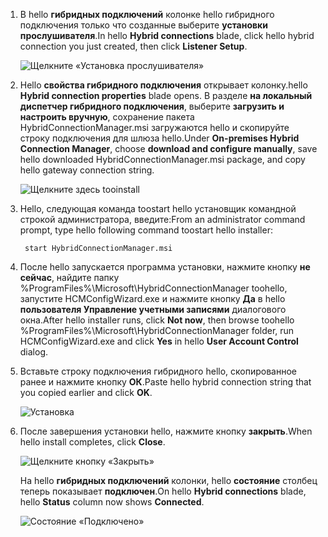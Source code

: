 
1. <span data-ttu-id="827a4-101">В hello **гибридных подключений** колонке hello гибридного подключения только что созданные выберите **установки прослушивателя**.</span><span class="sxs-lookup"><span data-stu-id="827a4-101">In hello **Hybrid connections** blade, click hello hybrid connection you just created, then click **Listener Setup**.</span></span>
   
    ![Щелкните «Установка прослушивателя»](./media/app-service-hybrid-connections-manager-install/D04ClickListenerSetup.png)
2. <span data-ttu-id="827a4-103">Hello **свойства гибридного подключения** открывает колонку.</span><span class="sxs-lookup"><span data-stu-id="827a4-103">hello **Hybrid connection properties** blade opens.</span></span> <span data-ttu-id="827a4-104">В разделе **на локальный диспетчер гибридного подключения**, выберите **загрузить и настроить вручную**, сохранение пакета HybridConnectionManager.msi загружаются hello и скопируйте строку подключения для шлюза hello.</span><span class="sxs-lookup"><span data-stu-id="827a4-104">Under **On-premises Hybrid Connection Manager**, choose **download and configure manually**, save hello downloaded HybridConnectionManager.msi package, and copy hello gateway connection string.</span></span>
   
    ![Щелкните здесь tooinstall](./media/app-service-hybrid-connections-manager-install/D05ClickToInstallHCM.png)
3. <span data-ttu-id="827a4-106">Hello, следующая команда toostart hello установщик командной строкой администратора, введите:</span><span class="sxs-lookup"><span data-stu-id="827a4-106">From an administrator command prompt, type hello following command toostart hello installer:</span></span>
   
        start HybridConnectionManager.msi
4. <span data-ttu-id="827a4-107">После hello запускается программа установки, нажмите кнопку **не сейчас**, найдите папку %ProgramFiles%\Microsoft\HybridConnectionManager toohello, запустите HCMConfigWizard.exe и нажмите кнопку **Да** в hello **пользователя Управление учетными записями** диалогового окна.</span><span class="sxs-lookup"><span data-stu-id="827a4-107">After hello installer runs, click **Not now**, then browse toohello %ProgramFiles%\Microsoft\HybridConnectionManager folder, run HCMConfigWizard.exe and click **Yes** in hello **User Account Control** dialog.</span></span>
5. <span data-ttu-id="827a4-108">Вставьте строку подключения гибридного hello, скопированное ранее и нажмите кнопку **ОК**.</span><span class="sxs-lookup"><span data-stu-id="827a4-108">Paste hello hybrid connection string that you copied earlier and click **OK**.</span></span> 
   
    ![Установка](./media/app-service-hybrid-connections-manager-install/D08aHCMInstallManual.png)
6. <span data-ttu-id="827a4-110">После завершения установки hello, нажмите кнопку **закрыть**.</span><span class="sxs-lookup"><span data-stu-id="827a4-110">When hello install completes, click **Close**.</span></span>
   
    ![Щелкните кнопку «Закрыть»](./media/app-service-hybrid-connections-manager-install/D09HCMInstallComplete.png)
   
    <span data-ttu-id="827a4-112">На hello **гибридных подключений** колонки, hello **состояние** столбец теперь показывает **подключен**.</span><span class="sxs-lookup"><span data-stu-id="827a4-112">On hello **Hybrid connections** blade, hello **Status** column now shows **Connected**.</span></span> 
   
    ![Состояние «Подключено»](./media/app-service-hybrid-connections-manager-install/D10HCStatusConnected.png)

